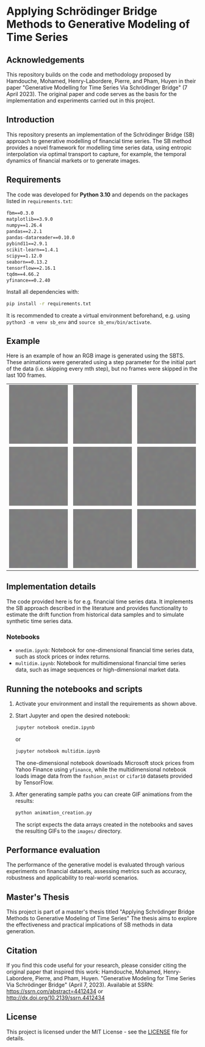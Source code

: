 # Applying Schrödinger Bridge Methods to Generative Modeling of Time Series

## Acknowledgements
This repository builds on the code and methodology proposed by Hamdouche, Mohamed, Henry-Labordere, Pierre, and Pham, Huyen in their paper "Generative Modelling for Time Series Via Schrödinger Bridge" (7 April 2023). The original paper and code serves as the basis for the implementation and experiments carried out in this project.

## Introduction
This repository presents an implementation of the Schrödinger Bridge (SB) approach to generative modelling of financial time series. The SB method provides a novel framework for modelling time series data, using entropic interpolation via optimal transport to capture, for example, the temporal dynamics of financial markets or to generate images.

## Requirements
The code was developed for **Python 3.10** and depends on the packages listed in
`requirements.txt`:

```
fbm==0.3.0
matplotlib==3.9.0
numpy==1.26.4
pandas==2.2.1
pandas-datareader==0.10.0
pybind11==2.9.1
scikit-learn==1.4.1
scipy==1.12.0
seaborn==0.13.2
tensorflow==2.16.1
tqdm==4.66.2
yfinance==0.2.40
```

Install all dependencies with:

```bash
pip install -r requirements.txt
```

It is recommended to create a virtual environment beforehand, e.g. using
`python3 -m venv sb_env` and `source sb_env/bin/activate`.

## Example

Here is an example of how an RGB image is generated using the SBTS.
These animations were generated using a step parameter for the initial part of the data (i.e. skipping every mth step), but no frames were skipped in the last 100 frames.


<table>
  <tr>
    <td><img src="./images/created_animation_step100_last100_1.gif" alt="Animation 1" width="200"/></td>
    <td><img src="./images/created_animation_step100_last100_2.gif" alt="Animation 2" width="200"/></td>
    <td><img src="./images/created_animation_step100_last100_3.gif" alt="Animation 3" width="200"/></td>
  </tr>
  <tr>
    <td><img src="./images/created_animation_step100_last100_4.gif" alt="Animation 4" width="200"/></td>
    <td><img src="./images/created_animation_step100_last100_6.gif" alt="Animation 6" width="200"/></td>
    <td><img src="./images/created_animation_step100_last100_9.gif" alt="Animation 9" width="200"/></td>
  </tr>
  <tr>
    <td><img src="./images/created_animation_step100_last100_10.gif" alt="Animation 10" width="200"/></td>
    <td><img src="./images/created_animation_step100_last100_12.gif" alt="Animation 12" width="200"/></td>
    <td><img src="./images/created_animation_step100_last100_14.gif" alt="Animation 14" width="200"/></td>
  </tr>
</table>

## Implementation details
The code provided here is for e.g. financial time series data. It implements the SB approach described in the literature and provides functionality to estimate the drift function from historical data samples and to simulate synthetic time series data.

### Notebooks
- `onedim.ipynb`: Notebook for one-dimensional financial time series data, such as stock prices or index returns.
- `multidim.ipynb`: Notebook for multidimensional financial time series data, such as image sequences or high-dimensional market data.

## Running the notebooks and scripts
1. Activate your environment and install the requirements as shown above.
2. Start Jupyter and open the desired notebook:

   ```bash
   jupyter notebook onedim.ipynb
   ```

   or

   ```bash
   jupyter notebook multidim.ipynb
   ```

   The one-dimensional notebook downloads Microsoft stock prices from Yahoo Finance using `yfinance`, while the multidimensional notebook loads image data from the `fashion_mnist` or `cifar10` datasets provided by TensorFlow.
3. After generating sample paths you can create GIF animations from the results:

   ```bash
   python animation_creation.py
   ```

   The script expects the data arrays created in the notebooks and saves the resulting GIFs to the `images/` directory.


## Performance evaluation
The performance of the generative model is evaluated through various experiments on financial datasets, assessing metrics such as accuracy, robustness and applicability to real-world scenarios.



## Master's Thesis
This project is part of a master's thesis titled "Applying Schrödinger Bridge Methods to Generative Modeling of Time Series" The thesis aims to explore the effectiveness and practical implications of SB methods in data generation.

## Citation
If you find this code useful for your research, please consider citing the original paper that inspired this work:
Hamdouche, Mohamed, Henry-Labordere, Pierre, and Pham, Huyen. "Generative Modeling for Time Series Via Schrödinger Bridge" (April 7, 2023). Available at SSRN: https://ssrn.com/abstract=4412434 or http://dx.doi.org/10.2139/ssrn.4412434


## License
This project is licensed under the MIT License - see the [LICENSE](LICENSE) file for details.

